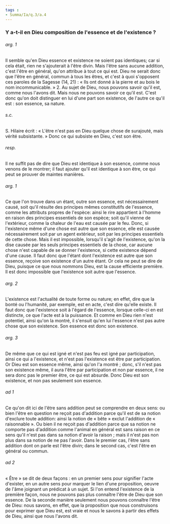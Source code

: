```yaml
---
tags : 
- Summa/Ia/q.3/a.4
---
```


### Y a-t-il en Dieu composition de l'essence et de l'existence ?

###### arg. 1
Il semble qu'en Dieu essence et existence ne soient pas identiques; car si cela était, rien ne s'ajouterait à l'être divin. Mais l'être sans aucune addition, c'est l'être en général, qu'on attribue à tout ce qui est. Dieu ne serait donc que l'être en général, commun à tous les êtres, et c'est à quoi s'opposent ces paroles de la Sagesse (14, 21) : « Ils ont donné à la pierre et au bois le nom incommunicable. » 2. Au sujet de Dieu, nous pouvons savoir qu'il est, comme nous l'avons dit. Mais nous ne pouvons savoir ce qu'il est. C'est donc qu'on doit distinguer en lui d'une part son existence, de l'autre ce qu'il est : son essence, sa nature. 

###### s.c.
S. Hilaire écrit : « L'être n'est pas en Dieu quelque chose de surajouté, mais vérité subsistante. » Donc ce qui subsiste en Dieu, c'est son être. 

###### resp.
Il ne suffit pas de dire que Dieu est identique à son essence, comme nous venons de le montrer; il faut ajouter qu'il est identique à son être, ce qui peut se prouver de maintes manières. 

###### arg. 1
Ce que l'on trouve dans un étant, outre son essence, est nécessairement causé, soit qu'il résulte des principes mêmes constitutifs de l'essence, comme les attributs propres de l'espèce: ainsi le rire appartient à l'homme en raison des principes essentiels de son espèce; soit qu'il vienne de l'extérieur, comme la chaleur de l'eau est causée par le feu. Donc, si l'existence même d'une chose est autre que son essence, elle est causée nécessairement soit par un agent extérieur, soit par les principes essentiels de cette chose. Mais il est impossible, lorsqu'il s'agit de l'existence, qu'on la dise causée par les seuls principes essentiels de la chose, car aucune chose n'est capable de se donner l'existence, si cette existence dépend d'une cause. Il faut donc que l'étant dont l'existence est autre que son essence, reçoive son existence d'un autre étant. Or cela ne peut se dire de Dieu, puisque ce que nous nommons Dieu, est la cause efficiente première. Il est donc impossible que l'existence soit autre que l'essence. 

###### arg. 2
L'existence est l'actualité de toute forme ou nature; en effet, dire que la bonté ou l'humanité, par exemple, est en acte, c'est dire qu'elle existe. Il faut donc que l'existence soit à l'égard de l'essence, lorsque celle-ci en est distincte, ce que l'acte est à la puissance. Et comme en Dieu rien n'est potentiel, ainsi qu'on la montré, il s'ensuit qu'en lui l'essence n'est pas autre chose que son existence. Son essence est donc son existence. 

###### arg. 3
De même que ce qui est igné et n'est pas feu est igné par participation, ainsi ce qui a l'existence, et n'est pas l'existence est être par participation. Or Dieu est son essence même, ainsi qu'on l'a montré ; donc, s'il n'est pas son existence même, il aura l'être par participation et non par essence, il ne sera donc pas le premier être, ce qui est absurde. Donc Dieu est son existence, et non pas seulement son essence. 

###### ad 1
Ce qu'on dit ici de l'être sans addition peut se comprendre en deux sens: ou bien l'être en question ne reçoit pas d'addition parce qu'il est de sa notion d'exclure toute addition: ainsi la notion de « bête » exclut l'addition de « raisonnable ». Ou bien il ne reçoit pas d'addition parce que sa notion ne comporte pas d'addition comme l'animal en général est sans raison en ce sens qu'il n'est pas dans sa notion d'avoir la raison ; mais il n'est pas non plus dans sa notion de ne pas l'avoir. Dans le premier cas, l'être sans addition dont on parle est l'être divin; dans le second cas, c'est l'être en général ou commun. 

###### ad 2
« Être » se dit de deux façons : en un premier sens pour signifier l'acte d'exister, en un autre sens pour marquer le lien d'une proposition, oeuvre de l'âme joignant un prédicat à un sujet. Si l'on entend l'existence de la première façon, nous ne pouvons pas plus connaître l'être de Dieu que son essence. De la seconde manière seulement nous pouvons connaître l'être de Dieu: nous savons, en effet, que la proposition que nous construisons pour exprimer que Dieu est, est vraie et nous le savons à partir des effets de Dieu, ainsi que nous l'avons dit. 



